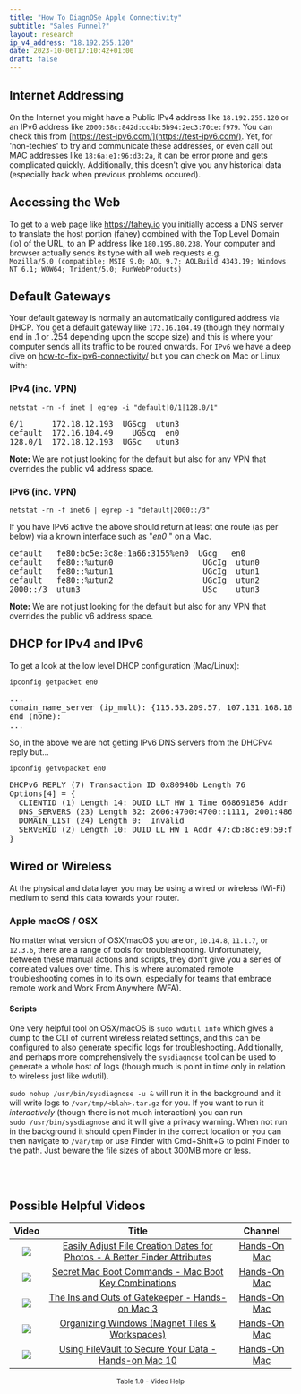 ```yaml
---
title: "How To DiagnOSe Apple Connectivity"
subtitle: "Sales Funnel?"
layout: research
ip_v4_address: "18.192.255.120"
date: 2023-10-06T17:10:42+01:00
draft: false
---
```


## Internet Addressing
On the Internet you might have a Public IPv4 address like ```18.192.255.120``` or an IPv6 address like ```2000:58c:842d:cc4b:5b94:2ec3:70ce:f979```. You can check this from [https://test-ipv6.com/](https://test-ipv6.com/). Yet, for 'non-techies' to try and communicate these addresses, or even call out MAC addresses like ```18:6a:e1:96:d3:2a```, it can be error prone and gets complicated quickly. Additionally, this doesn't give you any historical data (especially back when previous problems occured).

## Accessing the Web
To get to a web page like https://fahey.io you initially access a DNS server to translate the host portion (fahey) combined with the Top Level Domain (io) of the URL, to an IP address like ```180.195.80.238```. Your computer and browser actually sends its type with all web requests e.g. <br>```Mozilla/5.0 (compatible; MSIE 9.0; AOL 9.7; AOLBuild 4343.19; Windows NT 6.1; WOW64; Trident/5.0; FunWebProducts)```

## Default Gateways
Your default gateway is normally an automatically configured address via DHCP. You get a default gateway like ```172.16.104.49``` (though they normally end in .1 or .254 depending upon the scope size) and this is where your computer sends all its traffic to be routed onwards. For ```IPv6``` we have a deep dive on [how-to-fix-ipv6-connectivity/](/blog/how-to-fix-ipv6-connectivity/) but you can check on Mac or Linux with:

### IPv4 (inc. VPN)
```netstat -rn -f inet | egrep -i "default|0/1|128.0/1"```

<pre>
0/1      172.18.12.193  UGScg  utun3
default  172.16.104.49    UGScg  en0
128.0/1  172.18.12.193  UGSc   utun3</pre>

**Note:** We are not just looking for the default but also for any VPN that overrides the public v4 address space.

### IPv6 (inc. VPN)
```netstat -rn -f inet6 | egrep -i "default|2000::/3"```

If you have IPv6 active the above should return at least one route (as per below) via a known interface such as "_en0_ " on a Mac. 

<pre>
default   fe80:bc5e:3c8e:1a66:3155%en0  UGcg   en0
default   fe80::%utun0                   UGcIg  utun0
default   fe80::%utun1                   UGcIg  utun1
default   fe80::%utun2                   UGcIg  utun2
2000::/3  utun3                          USc    utun3</pre>

**Note:** We are not just looking for the default but also for any VPN that overrides the public v6 address space.

## DHCP for IPv4 and IPv6

To get a look at the low level DHCP configuration (Mac/Linux): 

```ipconfig getpacket en0```

<pre>
...
domain_name_server (ip_mult): {115.53.209.57, 107.131.168.184}
end (none):
...</pre>

So, in the above we are not getting IPv6 DNS servers from the DHCPv4 reply but...

```ipconfig getv6packet en0```

<pre>
DHCPv6 REPLY (7) Transaction ID 0x80940b Length 76
Options[4] = {
  CLIENTID (1) Length 14: DUID LLT HW 1 Time 668691856 Addr 18:6a:e1:96:d3:2a
  DNS_SERVERS (23) Length 32: 2606:4700:4700::1111, 2001:4860:4860::8844
  DOMAIN_LIST (24) Length 0:  Invalid
  SERVERID (2) Length 10: DUID LL HW 1 Addr 47:cb:8c:e9:59:f0
}</pre>

## Wired or Wireless
At the physical and data layer you may be using a wired or wireless (Wi-Fi) medium to send this data towards your router. 

### Apple macOS / OSX
No matter what version of OSX/macOS you are on, ```10.14.8```, ```11.1.7```, or ```12.3.6```, there are a range of tools for troubleshooting. Unfortunately, between these manual actions and scripts, they don't give you a series of correlated values over time. This is where automated remote troubleshooting comes in to its own, especially for teams that embrace remote work and Work From Anywhere (WFA).

#### Scripts
One very helpful tool on OSX/macOS is ```sudo wdutil info``` which gives a dump to the CLI of current wireless related settings, and this can be configured to also generate specific logs for troubleshooting. Additionally, and perhaps more comprehensively the ```sysdiagnose``` tool can be used to generate a whole host of logs (though much is point in time only in relation to wireless just like wdutil).

```sudo nohup /usr/bin/sysdiagnose -u &``` will run it in the background and it will write logs to ```/var/tmp/<blah>.tar.gz``` for you. If you want to run it *interactively* (though there is not much interaction) you can run<br>```sudo /usr/bin/sysdiagnose``` and it will give a privacy warning. When not run in the background it should open Finder in the correct location or you can then navigate to ```/var/tmp``` or use Finder with Cmd+Shift+G to point Finder to the path. Just beware the file sizes of about 300MB more or less.

<br><br>
## Possible Helpful Videos

<link href="/plugins/lity/css/lity.min.css" rel="stylesheet">
<script src="/plugins/lity/js/lity.min.js"></script>
<div class="table1-start"></div>

|Video | Title | Channel |
| :---: | :---: | :---: |
|<a href="https://www.youtube.com/watch?v=SLcz5iKLpuQ" data-lity><img src="https://i.ytimg.com/vi/SLcz5iKLpuQ/default.jpg" class="img-fluid"></a>|<a href="https://www.youtube.com/watch?v=SLcz5iKLpuQ" data-lity>Easily Adjust File Creation Dates for Photos - A Better Finder Attributes</a>|<a target="_blank" href="https://www.youtube.com/channel/UCg43DP8MdHVcl4rFK_delBg" >Hands-On Mac</a>|
|<a href="https://www.youtube.com/watch?v=VwNYWAxHCgM" data-lity><img src="https://i.ytimg.com/vi/VwNYWAxHCgM/default.jpg" class="img-fluid"></a>|<a href="https://www.youtube.com/watch?v=VwNYWAxHCgM" data-lity>Secret Mac Boot Commands - Mac Boot Key Combinations</a>|<a target="_blank" href="https://www.youtube.com/channel/UCg43DP8MdHVcl4rFK_delBg" >Hands-On Mac</a>|
|<a href="https://www.youtube.com/watch?v=5MN-A7a4rgk" data-lity><img src="https://i.ytimg.com/vi/5MN-A7a4rgk/default.jpg" class="img-fluid"></a>|<a href="https://www.youtube.com/watch?v=5MN-A7a4rgk" data-lity>The Ins and Outs of Gatekeeper - Hands-on Mac 3</a>|<a target="_blank" href="https://www.youtube.com/channel/UCg43DP8MdHVcl4rFK_delBg" >Hands-On Mac</a>|
|<a href="https://www.youtube.com/watch?v=mJn_5U6qOwQ" data-lity><img src="https://i.ytimg.com/vi/mJn_5U6qOwQ/default.jpg" class="img-fluid"></a>|<a href="https://www.youtube.com/watch?v=mJn_5U6qOwQ" data-lity>Organizing Windows (Magnet Tiles &amp; Workspaces)</a>|<a target="_blank" href="https://www.youtube.com/channel/UCg43DP8MdHVcl4rFK_delBg" >Hands-On Mac</a>|
|<a href="https://www.youtube.com/watch?v=P-t0_wQ1wWg" data-lity><img src="https://i.ytimg.com/vi/P-t0_wQ1wWg/default.jpg" class="img-fluid"></a>|<a href="https://www.youtube.com/watch?v=P-t0_wQ1wWg" data-lity>Using FileVault to Secure Your Data - Hands-on Mac 10</a>|<a target="_blank" href="https://www.youtube.com/channel/UCg43DP8MdHVcl4rFK_delBg" >Hands-On Mac</a>|

<center><small>Table 1.0 - Video Help</small></center>
 <br>
<div class="table1-end"></div>
<script type="text/javascript">
(function() {
    $('div.table1-start').nextUntil('div.table1-end', 'table').addClass('table thead-dark table-striped table-responsive rounded').attr('id', 't1');
    $('#t1').find('thead').addClass('thead-dark');
})();
</script>
